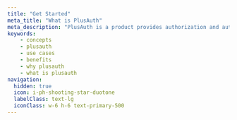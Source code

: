 ```yaml
---
title: "Get Started"
meta_title: "What is PlusAuth"
meta_description: "PlusAuth is a product provides authorization and authentication solution in a secure way."
keywords:
    - concepts
    - plusauth
    - use cases
    - benefits
    - why plusauth
    - what is plusauth
navigation:
  hidden: true
  icon: i-ph-shooting-star-duotone
  labelClass: text-lg
  iconClass: w-6 h-6 text-primary-500
---
```




